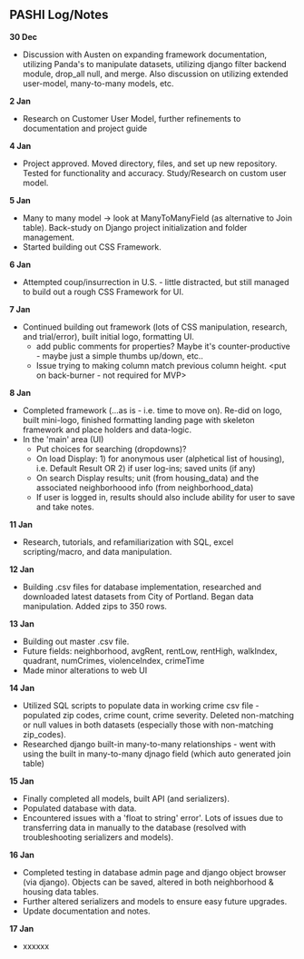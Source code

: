

## PASHI Log/Notes ##

**30 Dec**
- Discussion with Austen on expanding framework documentation, utilizing Panda's to manipulate datasets, utilizing django filter backend module, drop_all null, and merge.  Also discussion on utilizing extended user-model, many-to-many models, etc.

**2 Jan**
- Research on Customer User Model, further refinements to documentation and project guide

**4 Jan**
- Project approved.  Moved directory, files, and set up new repository.  Tested for functionality and accuracy.  Study/Research on custom user model.

**5 Jan**
- Many to many model -> look at ManyToManyField (as alternative to Join table).  Back-study on Django project initialization and folder management.
- Started building out CSS Framework.  

**6 Jan**
- Attempted coup/insurrection in U.S. - little distracted, but still managed to build out a rough CSS Framework for UI.

**7 Jan**
- Continued building out framework (lots of CSS manipulation, research, and trial/error), built initial logo, formatting UI.  
  - <IDEA> add public comments for properties?  Maybe it's counter-productive - maybe just a simple thumbs up/down, etc..</IDEA>
  - Issue trying to making column match previous column height.  <put on back-burner - not required for MVP>

**8 Jan**  

- Completed framework (...as is - i.e. time to move on). Re-did on logo, built mini-logo, finished formatting landing page with skeleton framework and place holders and data-logic.  
- In the 'main' area (UI)
  - Put choices for searching (dropdowns)?
  - On load Display: 1) for anonymous user (alphetical list of housing), i.e. Default Result OR 2) if user log-ins; saved units (if any)
  - On search Display results; unit (from housing_data) and the associated neighborhoood info (from neighborhood_data)</center>
  - If user is logged in, results should also include ability for user to save and take notes.

**11 Jan**

- Research, tutorials, and refamiliarization with SQL, excel scripting/macro, and data manipulation.

**12 Jan** 

- Building .csv files for database implementation, researched and downloaded latest datasets from City of Portland.  Began data manipulation.  Added zips to 350 rows.  

**13 Jan**
 
- Building out master .csv file. 
- Future fields:  neighborhood, avgRent, rentLow, rentHigh, walkIndex, quadrant, numCrimes, violenceIndex, crimeTime
- Made minor alterations to web UI

**14 Jan**

- Utilized SQL scripts to populate data in working crime csv file - populated zip codes, crime count, crime severity.  Deleted non-matching or null values in both datasets (especially those with non-matching zip_codes).  
- Researched django built-in many-to-many relationships - went with using the built in many-to-many djnago field (which auto generated join table)

**15 Jan**

- Finally completed all models, built API (and serializers). 
- Populated database with data.  
- Encountered issues with a 'float to string' error'.  Lots of issues due to transferring data in manually to the database (resolved with troubleshooting serializers and models). 

**16 Jan** 

- Completed testing in database admin page and django object browser (via django). Objects can be saved, altered in both neighborhood & housing data tables. 
- Further altered serializers and models to ensure easy future upgrades. 
- Update documentation and notes.

**17 Jan**

- xxxxxx






